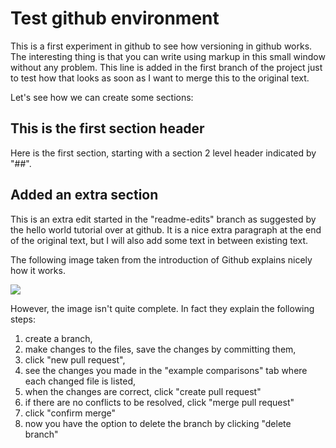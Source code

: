 # Test github environment
This is a first experiment in github to see how versioning in github works. The interesting thing is that you can write using markup in this small window without any problem. 
This line is added in the first branch of the project just to test how that looks as soon as I want to merge this to the original text. 

Let's see how we can create some sections:

## This is the first section header
Here is the first section, starting with a section 2 level header indicated by "##". 

## Added an extra section
This is an extra edit started in the "readme-edits" branch as suggested by the hello world tutorial over at github. It is a nice extra paragraph at the end of the original text, but I will also add some text in between existing text. 


The following image taken from the introduction of Github explains nicely how it works. 

![](https://guides.github.com/activities/hello-world/branching.png)

However, the image isn't quite complete. In fact they explain the following steps: 

1) create a branch,
2) make changes to the files, save the changes by committing them, 
3) click "new pull request",
4) see the changes you made in the "example comparisons" tab where each changed file is listed,
5) when the changes are correct, click "create pull request" 
6) if there are no conflicts to be resolved, click "merge pull request"
7) click "confirm merge"
8) now you have the option to delete the branch by clicking "delete branch"

